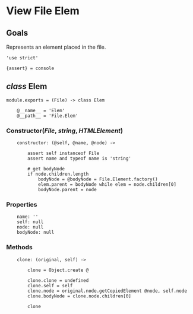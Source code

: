 View File Elem
==============

Goals
-----

Represents an element placed in the file.

	'use strict'

	{assert} = console

*class* Elem
------------

	module.exports = (File) -> class Elem

		@__name__ = 'Elem'
		@__path__ = 'File.Elem'

### Constructor(*File*, *string*, *HTMLElement*)

		constructor: (@self, @name, @node) ->

			assert self instanceof File
			assert name and typeof name is 'string'

			# get bodyNode
			if node.children.length
				bodyNode = @bodyNode = File.Element.factory()
				elem.parent = bodyNode while elem = node.children[0]
				bodyNode.parent = node

### Properties

		name: ''
		self: null
		node: null
		bodyNode: null

### Methods

		clone: (original, self) ->

			clone = Object.create @

			clone.clone = undefined
			clone.self = self
			clone.node = original.node.getCopiedElement @node, self.node
			clone.bodyNode = clone.node.children[0]

			clone